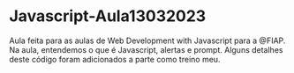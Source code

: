 # Javascript-Aula13032023
Aula feita para as aulas de Web Development with Javascript para a @FIAP.  Na aula, entendemos o que é Javascript, alertas e prompt. Alguns detalhes deste código foram adicionados a parte como treino meu.
